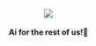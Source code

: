 <div align="center">

## <img src="https://i.hizliresim.com/l2j6y1i.png"/>


**Ai for the rest of us!🦌**
